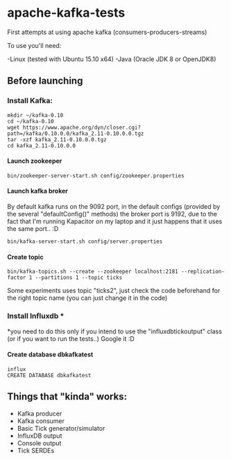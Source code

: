 # apache-kafka-tests

First attempts at using apache kafka (consumers-producers-streams)

To use you'll need:

-Linux (tested with Ubuntu 15.10 x64)
-Java (Oracle JDK 8 or OpenJDK8)

## Before launching


### Install Kafka:

	mkdir ~/kafka-0.10
	cd ~/kafka-0.10
	wget https://www.apache.org/dyn/closer.cgi?path=/kafka/0.10.0.0/kafka_2.11-0.10.0.0.tgz
	tar -xzf kafka_2.11-0.10.0.0.tgz
	cd kafka_2.11-0.10.0.0
	
#### Launch zookeeper

	bin/zookeeper-server-start.sh config/zookeeper.properties
	
#### Launch kafka broker

By default kafka runs on the 9092 port, in the default configs (provided by the several "defaultConfig()" methods) the broker port is 9192, due to the fact that I'm running Kapacitor on my laptop and it just happens that it uses the same port.. :D

	bin/kafka-server-start.sh config/server.properties
	
#### Create topic

	bin/kafka-topics.sh --create --zookeeper localhost:2181 --replication-factor 1 --partitions 1 --topic ticks
	
Some experiments uses topic "ticks2", just check the code beforehand for the right topic name (you can just change it in the code)

### Install Influxdb *

*you need to do this only if you intend to use the "influxdbtickoutput" class (or if you want to run the tests..)
Google it :D

#### Create database dbkafkatest
	
	influx
	CREATE DATABASE dbkafkatest
	
## Things that "kinda" works:

- Kafka producer
- Kafka consumer
- Basic Tick generator/simulator
- InfluxDB output
- Console output
- Tick SERDEs

